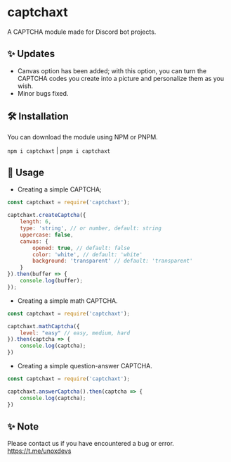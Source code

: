 
# captchaxt

A CAPTCHA module made for Discord bot projects.


## ✨ Updates

- Canvas option has been added; with this option, you can turn the CAPTCHA codes you create into a picture and personalize them as you wish.
- Minor bugs fixed.
## 🛠 Installation

You can download the module using NPM or PNPM.

`npm i captchaxt` | `pnpm i captchaxt`
## 📁 Usage
- Creating a simple CAPTCHA;

```js
const captchaxt = require('captchaxt');

captchaxt.createCaptcha({
    length: 6,
    type: 'string', // or number, default: string
    uppercase: false,
    canvas: {
        opened: true, // default: false
        color: 'white', // default: 'white'
        background: 'transparent' // default: 'transparent'
    }
}).then(buffer => {
    console.log(buffer);
});
```

- Creating a simple math CAPTCHA.
```js
const captchaxt = require('captchaxt');

captchaxt.mathCaptcha({
    level: "easy" // easy, medium, hard
}).then(captcha => {
    console.log(captcha);
})
```

- Creating a simple question-answer CAPTCHA.

```js
const captchaxt = require('captchaxt');

captchaxt.answerCaptcha().then(captcha => {
    console.log(captcha);
})
```
## ✨ Note
Please contact us if you have encountered a bug or error.
https://t.me/unoxdevs